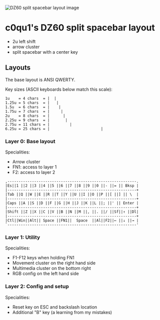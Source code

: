 ![DZ60 split spacebar layout image](https://i.imgur.com/EFF7pBN.png)

# c0qu1's DZ60 split spacebar layout

* 2u left shift
* arrow cluster
* split spacebar with a center key

## Layouts

The base layout is ANSI QWERTY.

Key sizes (ASCII keyboards below match this scale):

    1u    = 4 chars  = |  |
    1.25u = 5 chars  = |   |
    1.5u  = 6 chars  = |    |
    1.75u = 7 chars  = |     |
    2u    = 8 chars  = |      |
    2.25u = 9 chars  = |       |
    2.75u = 11 chars = |         |
    6.25u = 25 chars = |                       |

### Layer 0: Base layout

Specialities:

* Arrow cluster
* FN1: access to layer 1
* F2: access to layer 2

```
,----------------------------------------------------------.
|Es||1 ||2 ||3 ||4 ||5 ||6 ||7 ||8 ||9 ||0 ||- ||= || Bksp |
|----------------------------------------------------------+
|Tab ||Q ||W ||E ||R ||T ||Y ||U ||I ||O ||P ||[ ||] || \  |
|----------------------------------------------------------+
|Caps ||A ||S ||D ||F ||G ||H ||J ||K ||L ||; ||' || Enter |
|----------------------------------------------------------+
|Shift ||Z ||X ||C ||V ||B ||N ||M ||, ||. ||/ ||Sf||↑ ||Dl|
|----------------------------------------------------------+
|Ctl||Win||Alt|| Space ||FN1||  Space  ||Al||F2||← ||↓ ||→ |
`----------------------------------------------------------'
```

### Layer 1: Utility

Specialities:

* F1-F12 keys when holding FN1
* Movement cluster on the right hand side
* Multimedia cluster on the bottom right
* RGB config on the left hand side

### Layer 2: Config and setup

Specialities:

* Reset key on ESC and backslash location
* Additional "B" key (a learning from my mistakes)

